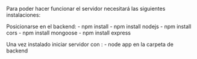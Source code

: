 Para poder hacer funcionar el servidor necesitará las siguientes instalaciones:

Posicionarse en el backend:
    - npm install
    - npm install nodejs
    - npm install cors
    - npm install mongoose
    - npm install express

Una vez instalado iniciar servidor con :
    - node app en la carpeta de backend
